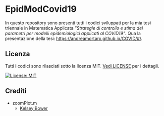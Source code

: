 # EpidModCovid19

In questo repository sono presenti tutti i codici sviluppati per la mia tesi triennale in Matematica Applicata *"Strategie di controllo e stima dei parametri per modelli epidemiologici applicati al COVID19"*. Qua la presentazione della tesi: https://andreamortaro.github.io/COVID/#/.

## Licenza

Tutti i codici sono rilasciati sotto la licenza MIT. [Vedi LICENSE](https://github.com/andreamortaro/EpidModCovid19/blob/master/LICENSE) per i dettagli.

[![License: MIT](https://img.shields.io/badge/License-MIT-yellow.svg)](https://opensource.org/licenses/MIT)

## Crediti
  - zoomPlot.m
    * [Kelsey Bower](https://it.mathworks.com/matlabcentral/fileexchange/59857-zoomplot)
